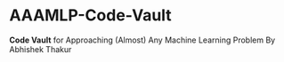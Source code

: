 # AAAMLP-Code-Vault
**Code Vault** for Approaching (Almost) Any Machine Learning Problem By Abhishek Thakur
